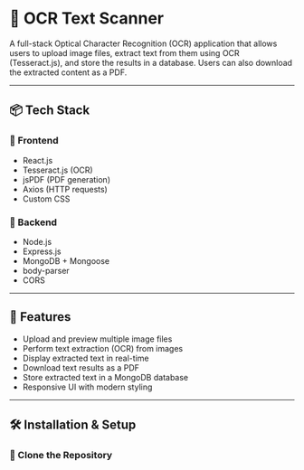 # 🧠 OCR Text Scanner

A full-stack Optical Character Recognition (OCR) application that allows users to upload image files, extract text from them using OCR (Tesseract.js), and store the results in a database. Users can also download the extracted content as a PDF.

---


## 📦 Tech Stack

### 🔹 Frontend
- React.js
- Tesseract.js (OCR)
- jsPDF (PDF generation)
- Axios (HTTP requests)
- Custom CSS

### 🔹 Backend
- Node.js
- Express.js
- MongoDB + Mongoose
- body-parser
- CORS

---

## 🎯 Features

- Upload and preview multiple image files
- Perform text extraction (OCR) from images
- Display extracted text in real-time
- Download text results as a PDF
- Store extracted text in a MongoDB database
- Responsive UI with modern styling

---

## 🛠️ Installation & Setup

### 📁 Clone the Repository

```bash


